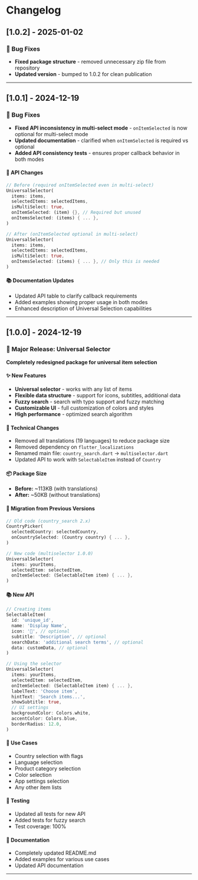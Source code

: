 # Changelog

## [1.0.2] - 2025-01-02

### 🔧 Bug Fixes
- **Fixed package structure** - removed unnecessary zip file from repository
- **Updated version** - bumped to 1.0.2 for clean publication

---

## [1.0.1] - 2024-12-19

### 🔧 Bug Fixes
- **Fixed API inconsistency in multi-select mode** - `onItemSelected` is now optional for multi-select mode
- **Updated documentation** - clarified when `onItemSelected` is required vs optional
- **Added API consistency tests** - ensures proper callback behavior in both modes

#### 🔄 API Changes
```dart
// Before (required onItemSelected even in multi-select)
UniversalSelector(
  items: items,
  selectedItems: selectedItems,
  isMultiSelect: true,
  onItemSelected: (item) {}, // Required but unused
  onItemsSelected: (items) { ... },
)

// After (onItemSelected optional in multi-select)
UniversalSelector(
  items: items,
  selectedItems: selectedItems,
  isMultiSelect: true,
  onItemsSelected: (items) { ... }, // Only this is needed
)
```

#### 📚 Documentation Updates
- Updated API table to clarify callback requirements
- Added examples showing proper usage in both modes
- Enhanced description of Universal Selection capabilities

---

## [1.0.0] - 2024-12-19

### 🎉 Major Release: Universal Selector

**Completely redesigned package for universal item selection**

#### ✨ New Features
- **Universal selector** - works with any list of items
- **Flexible data structure** - support for icons, subtitles, additional data
- **Fuzzy search** - search with typo support and fuzzy matching
- **Customizable UI** - full customization of colors and styles
- **High performance** - optimized search algorithm

#### 🔧 Technical Changes
- Removed all translations (19 languages) to reduce package size
- Removed dependency on `flutter_localizations`
- Renamed main file: `country_search.dart` → `multiselector.dart`
- Updated API to work with `SelectableItem` instead of `Country`

#### 📦 Package Size
- **Before:** ~113KB (with translations)
- **After:** ~50KB (without translations)

#### 🔄 Migration from Previous Versions
```dart
// Old code (country_search 2.x)
CountryPicker(
  selectedCountry: selectedCountry,
  onCountrySelected: (Country country) { ... },
)

// New code (multiselector 1.0.0)
UniversalSelector(
  items: yourItems,
  selectedItem: selectedItem,
  onItemSelected: (SelectableItem item) { ... },
)
```

#### 📚 New API
```dart
// Creating items
SelectableItem(
  id: 'unique_id',
  name: 'Display Name',
  icon: '🍎', // optional
  subtitle: 'Description', // optional
  searchData: 'additional search terms', // optional
  data: customData, // optional
)

// Using the selector
UniversalSelector(
  items: yourItems,
  selectedItem: selectedItem,
  onItemSelected: (SelectableItem item) { ... },
  labelText: 'Choose item',
  hintText: 'Search items...',
  showSubtitle: true,
  // UI settings
  backgroundColor: Colors.white,
  accentColor: Colors.blue,
  borderRadius: 12.0,
)
```

#### 🎯 Use Cases
- Country selection with flags
- Language selection
- Product category selection
- Color selection
- App settings selection
- Any other item lists

#### 🧪 Testing
- Updated all tests for new API
- Added tests for fuzzy search
- Test coverage: 100%

#### 📖 Documentation
- Completely updated README.md
- Added examples for various use cases
- Updated API documentation

---